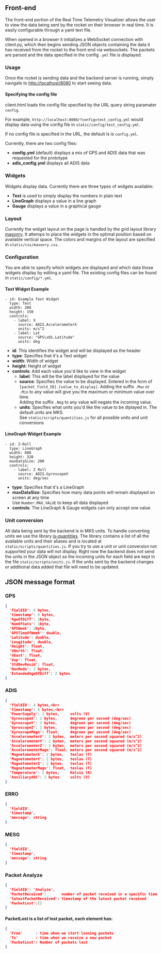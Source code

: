 ## Front-end

The front-end portion of the Real Time Telemetry Visualizer allows the user to view the data being sent by the rocket on their browser in real time.  It is easily configurable through a yaml text file.

When opened in a browser it initializes a WebSocket connection with client.py, which then begins sending JSON objects containing the data it has received from the rocket to the front-end via websockets.  The packets are parsed and the data specified in the config ```.yml``` file is displayed.

### Usage

Once the rocket is sending data and the backend server is running, simply navigate to [http://localhost/8080](http://localhost/8080) to start seeing data.

#### Specifying the config file

client.html loads the config file specified by the URL query string paramater ```config```.

For example, ```http://localhost:8080/?config=test_config.yml``` would display data using the config file in ```static/config/test_config.yml```.

If no config file is specified in the URL, the default is is ```config.yml```.

Currently, there are two config files:
* **config.yml** (default) displays a mix of GPS and ADIS data that was requested for the prototype
* **adis_config.yml** displays all ADIS data

### Widgets

Widgets display data.  Currently there are three types of widgets available:
* **Text** is used to simply display the numbers in plain text
* **LineGraph** displays a value in a line graph
* **Gauge** displays a value in a graphical gauge

### Layout

Currently the widget layout on the page is handled by the grid layout library [masonry](http://masonry.desandro.com/).  It attemps to place the widgets in the optimal position based on available vertical space.  The colors and margins of the layout are specified in ```static/css/masonry.css```.

### Configuration

You are able to specify which widgets are displayed and which data those widgets display by editing a yaml file.  The existing config files can be found in ```static/config/*.yml```.

#### Text Widget Example
    - id: Example Text Widget
      type: Text
      width: 200
      height: 150
      controls:
        - label: X
          source: ADIS.AccelerometerX
          units: m/s^2
        - label: Lat
          source: "GPS\x01.Latitude"
          units: deg

* **id**:	This identifies the widget and will be displayed as the header
* **type**:	Specifies that it's a Text widget
* **width**:	Width of widget
* **height**:	Height of widget
* **controls**:	Add each value you'd like to view in the widget
  * **label**:	This will be the label displayed for the value
  * **source**:	Specifies the value to be displayed.  Entered in the form of ```[packet_field_ID].[value_to_display]```.
  					    Adding the suffix ```.Max``` or ```.Min``` to any value will give you the maximum or minimum value over time.  
						    Adding the suffix ```.Neg``` to any value will negate the incoming value.
  * **units**:	Specifies what units you'd like the value to be diplayed in.  The default units are MKS.  
  					See ```static/scripts/quantities.js``` for all possible units and unit conversions

#### LineGraph Widget Example
    - id: Z-Roll
      type: LineGraph
      width: 600
      height: 320
      maxDataSize: 200
      controls:
        - label: Z Roll
          source: ADIS.GyroscopeX
          units: deg/sec

* **type**:	Specifies that it's a LineGraph
* **maxDataSize**:	Specifies how many data points will remain displayed on screen at any time  
								Use ```Number.MAX_VALUE``` to keep all data displayed
* **controls**:	The LineGraph & Gauge widgets can only accept one value

### Unit conversion

All data being sent by the backend is in MKS units.  To handle converting units we use the library [js-quantities](https://github.com/gentooboontoo/js-quantities).  The library contains a list of all the available units and their aliases and is located at ```static/scripts/quantities.js```.  If you try to use a unit or unit conversion not supported your data will not display.
Right now the backend does not send the units in the JSON object so the incoming units for each field are kept in the file ```static/scripts/units.js```.  If the units sent by the backend changes or additional data added that file will need to be updated.


## JSON message format

### GPS

```json
{
  'fieldID': 4 bytes,
  'timestamp': 6 bytes,
  'AgeOfDiff': 1byte,
  'NumOfSats': 1byte,
  'GPSWeek': 2byte,
  'GPSTimeOfWeek': double,
  'Latitude': double,
  'Longitude': double,
  'Height': float,
  'VNorth': float,
  'VEast': float,
  'Vup': float,
  'StdDevResid': float,
  'NavMode': 2 bytes,
  'ExtendedAgeOfDiff': 2 bytes
}
```


### ADIS

```json
{                             
  'fieldID': 4 bytes,<br>
  'timestamp': 6 bytes,<br>
  'PowerSupply': 2 bytes,     volts (V)
  'GyroscopeX': 2 bytes,      degrees per second (deg/sec)
  'GyroscopeY': 2 bytes,      degrees per second (deg/sec)
  'GyroscopeZ': 2 bytes,      degrees per second (deg/sec)
  'GyroscopeMagn': float,     degrees per second (deg/sec)
  'AccelerometerX': 2 bytes,  meters per second squared (m/s^2)
  'AccelerometerY': 2 bytes,  meters per second squared (m/s^2)
  'AccelerometerZ': 2 bytes,  meters per second squared (m/s^2)
  'AccelerometerMagn': float, meters per second squared (m/s^2)
  'MagnetometerX': 2 bytes,   teslas (T)
  'MagnetometerY': 2 bytes,   teslas (T)
  'MagnetometerZ': 2 bytes,   teslas (T)
  'MagnetometerMagn': float,  teslas (T)
  'Temperature': 2 bytes,     Kelvin (K)
  'AuxiliaryADC': 2 bytes     volts (V)
}
```

### ERRO

```json
{
  'fieldID',
  'timestamp',
  'message': string
}
```

### MESG

```json
{
  'fieldID',
  'timestamp',
  'message': string
}
```

### Packet Analyze

```json
{
  'fieldID': 'Analyze',
  'PacketReceived':       number of packet received in a specific time interval
  'latestPacketReceived': timestamp of the latest packet received 
  'PacketLost':[]
}
```

#### PacketLost is a list of lost packet, each element has:

```json
{
  'From'      : time when we start loosing packets
  'To'        : time when we receive a new packet
  'PacketLost': Number of packets lost
}
```
